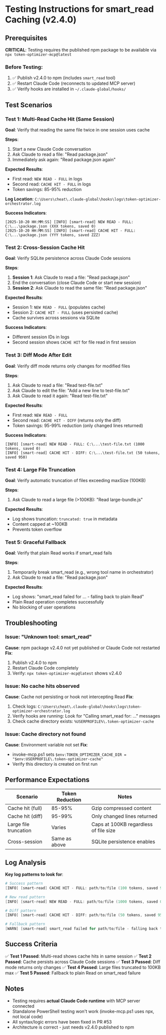 # Testing Instructions for smart_read Caching (v2.4.0)

## Prerequisites

**CRITICAL**: Testing requires the published npm package to be available via `npx token-optimizer-mcp@latest`

### Before Testing:
1. ✅ Publish v2.4.0 to npm (includes `smart_read` tool)
2. ✅ Restart Claude Code (reconnects to updated MCP server)
3. ✅ Verify hooks are installed in `~/.claude-global/hooks/`

## Test Scenarios

### Test 1: Multi-Read Cache Hit (Same Session)

**Goal**: Verify that reading the same file twice in one session uses cache

**Steps**:
1. Start a new Claude Code conversation
2. Ask Claude to read a file: "Read package.json"
3. Immediately ask again: "Read package.json again"

**Expected Results**:
- First read: `NEW READ - FULL` in logs
- Second read: `CACHE HIT - FULL` in logs
- Token savings: 85-95% reduction

**Log Location**: `C:\Users\cheat\.claude-global\hooks\logs\token-optimizer-orchestrator.log`

**Success Indicators**:
```
[2025-10-20 HH:MM:SS] [INFO] [smart-read] NEW READ - FULL: C:\...\package.json (XXX tokens, saved 0)
[2025-10-20 HH:MM:SS] [INFO] [smart-read] CACHE HIT - FULL: C:\...\package.json (YYY tokens, saved ZZZ)
```

### Test 2: Cross-Session Cache Hit

**Goal**: Verify SQLite persistence across Claude Code sessions

**Steps**:
1. **Session 1**: Ask Claude to read a file: "Read package.json"
2. End the conversation (close Claude Code or start new session)
3. **Session 2**: Ask Claude to read the same file: "Read package.json"

**Expected Results**:
- Session 1: `NEW READ - FULL` (populates cache)
- Session 2: `CACHE HIT - FULL` (uses persisted cache)
- Cache survives across sessions via SQLite

**Success Indicators**:
- Different session IDs in logs
- Second session shows `CACHE HIT` for file read in first session

### Test 3: Diff Mode After Edit

**Goal**: Verify diff mode returns only changes for modified files

**Steps**:
1. Ask Claude to read a file: "Read test-file.txt"
2. Ask Claude to edit the file: "Add a new line to test-file.txt"
3. Ask Claude to read it again: "Read test-file.txt"

**Expected Results**:
- First read: `NEW READ - FULL`
- Second read: `CACHE HIT - DIFF` (returns only the diff)
- Token savings: 95-99% reduction (only changed lines returned)

**Success Indicators**:
```
[INFO] [smart-read] NEW READ - FULL: C:\...\test-file.txt (1000 tokens, saved 0)
[INFO] [smart-read] CACHE HIT - DIFF: C:\...\test-file.txt (50 tokens, saved 950)
```

### Test 4: Large File Truncation

**Goal**: Verify automatic truncation of files exceeding maxSize (100KB)

**Steps**:
1. Ask Claude to read a large file (>100KB): "Read large-bundle.js"

**Expected Results**:
- Log shows truncation: `truncated: true` in metadata
- Content capped at ~100KB
- Prevents token overflow

### Test 5: Graceful Fallback

**Goal**: Verify that plain Read works if smart_read fails

**Steps**:
1. Temporarily break smart_read (e.g., wrong tool name in orchestrator)
2. Ask Claude to read a file: "Read package.json"

**Expected Results**:
- Log shows: "smart_read failed for ... - falling back to plain Read"
- Plain Read operation completes successfully
- No blocking of user operations

## Troubleshooting

### Issue: "Unknown tool: smart_read"
**Cause**: npm package v2.4.0 not yet published or Claude Code not restarted
**Fix**:
1. Publish v2.4.0 to npm
2. Restart Claude Code completely
3. Verify: `npx token-optimizer-mcp@latest` shows v2.4.0

### Issue: No cache hits observed
**Cause**: Cache not persisting or hook not intercepting Read
**Fix**:
1. Check logs: `C:\Users\cheat\.claude-global\hooks\logs\token-optimizer-orchestrator.log`
2. Verify hooks are running: Look for "Calling smart_read for: ..." messages
3. Check cache directory exists: `%USERPROFILE%\.token-optimizer-cache`

### Issue: Cache directory not found
**Cause**: Environment variable not set
**Fix**:
- invoke-mcp.ps1 sets `$env:TOKEN_OPTIMIZER_CACHE_DIR = "$env:USERPROFILE\.token-optimizer-cache"`
- Verify this directory is created on first run

## Performance Expectations

| Scenario | Token Reduction | Notes |
|----------|----------------|-------|
| Cache hit (full) | 85-95% | Gzip compressed content |
| Cache hit (diff) | 95-99% | Only changed lines returned |
| Large file truncation | Varies | Caps at 100KB regardless of file size |
| Cross-session | Same as above | SQLite persistence enables |

## Log Analysis

**Key log patterns to look for**:

```powershell
# Success pattern
[INFO] [smart-read] CACHE HIT - FULL: path/to/file (100 tokens, saved 900)

# New read pattern
[INFO] [smart-read] NEW READ - FULL: path/to/file (1000 tokens, saved 0)

# Diff pattern
[INFO] [smart-read] CACHE HIT - DIFF: path/to/file (50 tokens, saved 950)

# Fallback pattern
[WARN] [smart-read] smart_read failed for path/to/file - falling back to plain Read
```

## Success Criteria

✅ **Test 1 Passed**: Multi-read shows cache hits in same session
✅ **Test 2 Passed**: Cache persists across Claude Code sessions
✅ **Test 3 Passed**: Diff mode returns only changes
✅ **Test 4 Passed**: Large files truncated to 100KB max
✅ **Test 5 Passed**: Fallback to plain Read on smart_read failure

## Notes

- Testing requires **actual Claude Code runtime** with MCP server connected
- Standalone PowerShell testing won't work (invoke-mcp.ps1 uses npx, not local code)
- All syntax/logic errors have been fixed in PR #53
- Architecture is correct - just needs v2.4.0 published to npm

